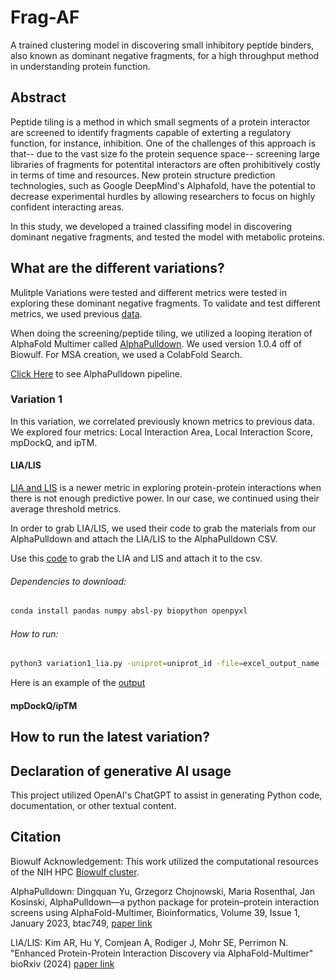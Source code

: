 # Frag-AF
A trained clustering model in discovering small inhibitory peptide binders, also known as dominant negative fragments, for a high throughput method in understanding protein function. 

## Abstract
Peptide tiling is a method in which small segments of a protein interactor are screened to identify fragments capable of exterting a regulatory function, for instance, inhibition. One of the challenges of this approach is that-- due to the vast size fo the protein sequence space-- screening large libraries of fragments for potentital interactors are often prohibitively costly in terms of time and resources. New protein structure prediction technologies, such as Google DeepMind's Alphafold, have the potential to decrease experimental hurdles by allowing researchers to focus on highly confident interacting areas. 

In this study, we developed a trained classifing model in discovering dominant negative fragments, and tested the model with metabolic proteins. 

## What are the different variations?
Mulitple Variations were tested and different metrics were tested in exploring these dominant negative fragments. To validate and test different metrics, we used previous [data](https://www.cell.com/cell-systems/pdfExtended/S2405-4712(21)00157-5). 

When doing the screening/peptide tiling, we utilized a looping iteration of AlphaFold Multimer called [AlphaPulldown](https://github.com/KosinskiLab/AlphaPulldown). We used version 1.0.4 off of Biowulf. For MSA creation, we used a ColabFold Search. 

[Click Here](sbatch_files_examples) to see AlphaPulldown pipeline.  

### Variation 1
In this variation, we correlated previously known metrics to previous data. We explored four metrics: Local Interaction Area, Local Interaction Score, mpDockQ, and ipTM. 

#### LIA/LIS
[LIA and LIS](https://github.com/flyark/AFM-LIS) is a newer metric in exploring protein-protein interactions when there is not enough predictive power. In our case, we continued using their average threshold metrics. 

In order to grab LIA/LIS, we used their code to grab the materials from our AlphaPulldown and attach the LIA/LIS to the AlphaPulldown CSV. 

Use this [code](pipeline/lia_lis.py) to grab the LIA and LIS and attach it to the csv. 

###### Dependencies to download:
```bash
conda install pandas numpy absl-py biopython openpyxl
```

###### How to run: 
```bash
python3 variation1_lia.py -uniprot=uniprot_id -file=excel_output_name -excel=/path/to/AlphaPulldown/outputs
```

Here is an example of the [output](pipeline/example/flt_variation1_lia_lis.xlsx)

#### mpDockQ/ipTM


## How to run the latest variation?

## Declaration of generative AI usage
This project utilized OpenAI's ChatGPT to assist in generating Python code, documentation, or other textual content.

## Citation
Biowulf Acknowledgement: This work utilized the computational resources of the NIH HPC [Biowulf cluster](https://hpc.nih.gov).

AlphaPulldown: Dingquan Yu, Grzegorz Chojnowski, Maria Rosenthal, Jan Kosinski, AlphaPulldown—a python package for protein–protein interaction screens using AlphaFold-Multimer, Bioinformatics, Volume 39, Issue 1, January 2023, btac749, [paper link](https://doi.org/10.1093/bioinformatics/btac749)

LIA/LIS: Kim AR, Hu Y, Comjean A, Rodiger J, Mohr SE, Perrimon N. "Enhanced Protein-Protein Interaction Discovery via AlphaFold-Multimer" bioRxiv (2024) [paper link](https://www.biorxiv.org/content/10.1101/2024.02.19.580970v1)
